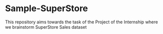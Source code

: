 # Sample-SuperStore
This repository aims towards the task of the Project of the Internship where we  brainstorm SuperStore Sales dataset
